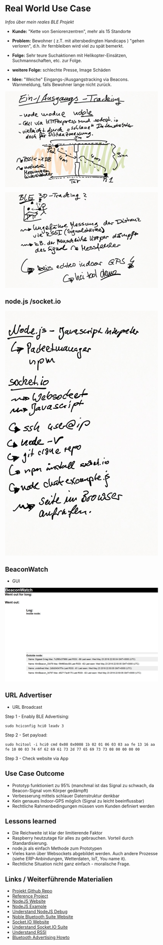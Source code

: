 # Real World Use Case 

_Infos über mein reales BLE Projekt_

* __Kunde:__ "Kette von Seniorenzentren", mehr als 15 Standorte

* __Problem:__ Bewohner ( z.T. mit altersbedingten Handicaps ) "gehen verloren", d.h. ihr fernbleiben wird viel zu spät bemerkt.

* __Folge:__ Sehr teure Suchaktionen mit Helikopter-Einsätzen, Suchmannschaften, etc. zur Folge.

* __weitere Folge:__ schlechte Presse, Image Schäden

* __Idee:__ "Weiche" Eingangs-/Ausgangstracking via Beacons. Warnmeldung, falls Bewohner lange nicht zurück.

![Beacon-Tracking 1](Bilder/3_Real-World-Projekt.png)

![Beacon-Tracking 2](Bilder/4_Outcome-Projekt.png)

## node.js /socket.io

![Beacon-Tracking-Outcome](Bilder/5_Handson_Node.png)

## BeaconWatch

* GUI

![BeaconWatch](Bilder/5_BeaconWatch.PNG)

## URL Advertiser

* URL Broadcast

Step 1 - Enably BLE Advertising:
```
sudo hciconfig hci0 leadv 3
```

Step 2 - Set payload:
```
sudo hcitool -i hci0 cmd 0x08 0x0008 1b 02 01 06 03 03 aa fe 13 16 aa fe 10 00 03 74 6f 62 69 61 73 2d 77 65 69 73 73 08 00 00 00 00
```

Step 3 - Check website via App

## Use Case Outcome

* Prototyp funktioniert zu 95% (manchmal ist das Signal zu schwach, da Beacon-Signal vom Körper gedämpft)
* Verbesserung mittels schlauer Datenstruktur denkbar
* Kein genaues Indoor-GPS möglich (Signal zu leicht beeinflussbar)
* Rechtliche Rahmenbedingungen müssen vom Kunden definiert werden

## Lessons learned

* Die Reichweite ist klar der limitierende Faktor
* Raspberry heutzutage für alles zu gebrauchen. Vorteil durch Standardisierung.
* node.js als einfach Methode zum Prototypen
* Vieles kann über Websockets abgebildet werden. Auch andere Prozesse (siehe ERP-Anbindungen, Wetterdaten, IoT, You name it).
* Rechtliche Situation nicht ganz einfach - moralische Frage.

## Links / Weiterführende Materialien

* [Projekt Github Repo](https://github.com/tobiasweede/BeaconWatch)
* [Reference Project](https://blog.truthlabs.com/beacon-tracking-with-node-js-and-raspberry-pi-794afa880318)
* [NodeJS Website](https://nodejs.org/)
* [NodeJS Example](https://www.nodebeginner.org/#hello-world)
* [Understand NodeJS Debug](https://www.npmjs.com/package/debug)
* [Noble Bluetooth Suite Website](https://github.com/sandeepmistry/noble)
* [Socket.IO Website](https://socket.io/)
* [Understand Socket.IO Suite](http://www.programwitherik.com/socket-io-tutorial-with-node-js-and-express/)
* [Understand RSSI](https://blog.bluetooth.com/proximity-and-rssi/)
* [Bluetooth Advertising Howto](https://webgazer.org/update/tutorial/2016/03/16/raspberrypi-eddystone-url.html)
